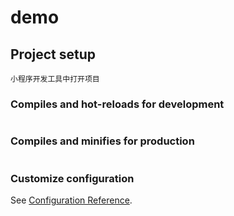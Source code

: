 # demo

## Project setup
```
小程序开发工具中打开项目
```

### Compiles and hot-reloads for development
```

```

### Compiles and minifies for production
```

```

### Customize configuration
See [Configuration Reference](https://cli.vuejs.org/config/).
